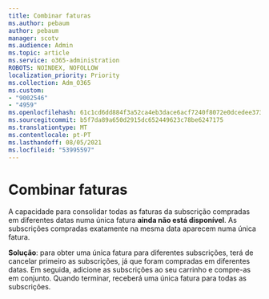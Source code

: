 ```yaml
---
title: Combinar faturas
ms.author: pebaum
author: pebaum
manager: scotv
ms.audience: Admin
ms.topic: article
ms.service: o365-administration
ROBOTS: NOINDEX, NOFOLLOW
localization_priority: Priority
ms.collection: Adm_O365
ms.custom:
- "9002546"
- "4959"
ms.openlocfilehash: 61c1cd6dd884f3a52ca4eb3dace6acf7240f8072e0dcedee373097129dbfce57
ms.sourcegitcommit: b5f7da89a650d2915dc652449623c78be6247175
ms.translationtype: MT
ms.contentlocale: pt-PT
ms.lasthandoff: 08/05/2021
ms.locfileid: "53995597"
---
```

# <a name="combine-invoices"></a>Combinar faturas

A capacidade para consolidar todas as faturas da subscrição compradas em diferentes datas numa única fatura **ainda não está disponível**. As subscrições compradas exatamente na mesma data aparecem numa única fatura.

**Solução**: para obter uma única fatura para diferentes subscrições, terá de cancelar primeiro as subscrições, já que foram compradas em diferentes datas. Em seguida, adicione as subscrições ao seu carrinho e compre-as em conjunto. Quando terminar, receberá uma única fatura para todas as subscrições.
